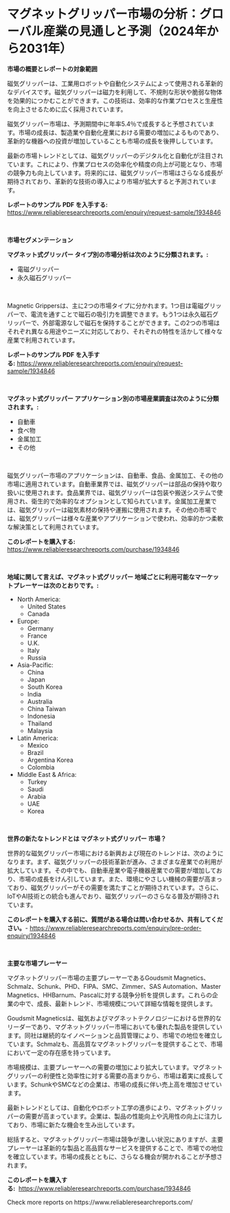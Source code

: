 <p><h1>マグネットグリッパー市場の分析：グローバル産業の見通しと予測（2024年から2031年）</h1></p><p><strong>市場の概要とレポートの対象範囲</strong></p>
<p><p>磁気グリッパーは、工業用ロボットや自動化システムによって使用される革新的なデバイスです。磁気グリッパーは磁力を利用して、不規則な形状や脆弱な物体を効果的につかむことができます。この技術は、効率的な作業プロセスと生産性を向上させるために広く採用されています。</p><p>磁気グリッパー市場は、予測期間中に年率5.4％で成長すると予想されています。市場の成長は、製造業や自動化産業における需要の増加によるものであり、革新的な機器への投資が増加していることも市場の成長を後押ししています。</p><p>最新の市場トレンドとしては、磁気グリッパーのデジタル化と自動化が注目されています。これにより、作業プロセスの効率化や精度の向上が可能となり、市場の競争力も向上しています。将来的には、磁気グリッパー市場はさらなる成長が期待されており、革新的な技術の導入により市場が拡大すると予測されています。</p></p>
<p><strong>レポートのサンプル PDF を入手する:</strong> <a href="https://www.reliableresearchreports.com/enquiry/request-sample/1934846">https://www.reliableresearchreports.com/enquiry/request-sample/1934846</a></p>
<p>&nbsp;</p>
<p><strong>市場セグメンテーション</strong></p>
<p><strong>マグネット式グリッパー タイプ別の市場分析は次のように分類されます。:</strong></p>
<p><ul><li>電磁グリッパー</li><li>永久磁石グリッパー</li></ul></p>
<p>&nbsp;</p>
<p><p>Magnetic Grippersは、主に2つの市場タイプに分かれます。1つ目は電磁グリッパーで、電流を通すことで磁石の吸引力を調整できます。もう1つは永久磁石グリッパーで、外部電源なしで磁石を保持することができます。この2つの市場はそれぞれ異なる用途やニーズに対応しており、それぞれの特性を活かして様々な産業で利用されています。</p></p>
<p><strong>レポートのサンプル PDF を入手する:</strong>&nbsp;<a href="https://www.reliableresearchreports.com/enquiry/request-sample/1934846">https://www.reliableresearchreports.com/enquiry/request-sample/1934846</a></p>
<p>&nbsp;</p>
<p><strong> マグネット式グリッパー アプリケーション別の市場産業調査は次のように分類されます。:</strong></p>
<p><ul><li>自動車</li><li>食べ物</li><li>金属加工</li><li>その他</li></ul></p>
<p>&nbsp;</p>
<p><p>磁気グリッパー市場のアプリケーションは、自動車、食品、金属加工、その他の市場に適用されています。自動車業界では、磁気グリッパーは部品の保持や取り扱いに使用されます。食品業界では、磁気グリッパーは包装や搬送システムで使用され、衛生的で効率的なオプションとして知られています。金属加工産業では、磁気グリッパーは磁気素材の保持や運搬に使用されます。その他の市場では、磁気グリッパーは様々な産業やアプリケーションで使われ、効率的かつ柔軟な解決策として利用されています。</p></p>
<p><strong>このレポートを購入する:</strong>&nbsp; <a href="https://www.reliableresearchreports.com/purchase/1934846">https://www.reliableresearchreports.com/purchase/1934846</a></p>
<p>&nbsp;</p>
<p><strong>地域に関して言えば、マグネット式グリッパー 地域ごとに利用可能なマーケットプレーヤーは次のとおりです。:</strong></p>
<p><ul>
    <li>
        North America:
        <ul>
            <li>United States</li>
            <li>Canada</li>
        </ul>
    </li>
    <li>
        Europe:
        <ul>
            <li>Germany</li>
            <li>France</li>
            <li>U.K.</li>
            <li>Italy</li>
            <li>Russia</li>
        </ul>
    </li>
    <li>
        Asia-Pacific:
        <ul>
            <li>China</li>
            <li>Japan</li>
            <li>South Korea</li>
            <li>India</li>
            <li>Australia</li>
            <li>China Taiwan</li>
            <li>Indonesia</li>
            <li>Thailand</li>
            <li>Malaysia</li>
        </ul>
    </li>
    <li>
        Latin America:
        <ul>
            <li>Mexico</li>
            <li>Brazil</li>
            <li>Argentina Korea</li>
            <li>Colombia</li>
        </ul>
    </li>
    <li>
        Middle East & Africa:
        <ul>
            <li>Turkey</li>
            <li>Saudi</li>
            <li>Arabia</li>
            <li>UAE</li>
            <li>Korea</li>
        </ul>
    </li>
    </ul></p>
<p>&nbsp;</p>
<p><strong>世界の新たなトレンドとは マグネット式グリッパー 市場？</strong></p>
<p><p>世界的な磁気グリッパー市場における新興および現在のトレンドは、次のようになります。まず、磁気グリッパーの技術革新が進み、さまざまな産業での利用が拡大しています。その中でも、自動車産業や電子機器産業での需要が増加しており、市場の成長をけん引しています。また、環境にやさしい機械の需要が高まっており、磁気グリッパーがその需要を満たすことが期待されています。さらに、IoTやAI技術との統合も進んでおり、磁気グリッパーのさらなる普及が期待されています。</p></p>
<p><strong>このレポートを購入する前に、質問がある場合は問い合わせるか、共有してください。</strong>- <a href="https://www.reliableresearchreports.com/enquiry/pre-order-enquiry/1934846">https://www.reliableresearchreports.com/enquiry/pre-order-enquiry/1934846</a></p>
<p>&nbsp;</p>
<p><strong>主要な市場プレーヤー</strong></p>
<p><p>マグネットグリッパー市場の主要プレーヤーであるGoudsmit Magnetics、Schmalz、Schunk、PHD、FIPA、SMC、Zimmer、SAS Automation、Master Magnetics、HHBarnum、Pascalに対する競争分析を提供します。これらの企業の中で、成長、最新トレンド、市場規模について詳細な情報を提供します。</p><p>Goudsmit Magneticsは、磁気およびマグネットテクノロジーにおける世界的なリーダーであり、マグネットグリッパー市場においても優れた製品を提供しています。同社は継続的なイノベーションと品質管理により、市場での地位を確立しています。Schmalzも、高品質なマグネットグリッパーを提供することで、市場において一定の存在感を持っています。</p><p>市場規模は、主要プレーヤーへの需要の増加により拡大しています。マグネットグリッパーの利便性と効率性に対する需要の高まりから、市場は着実に成長しています。SchunkやSMCなどの企業は、市場の成長に伴い売上高を増加させています。</p><p>最新トレンドとしては、自動化やロボット工学の進歩により、マグネットグリッパーの需要が高まっています。企業は、製品の性能向上や汎用性の向上に注力しており、市場に新たな機会を生み出しています。</p><p>総括すると、マグネットグリッパー市場は競争が激しい状況にありますが、主要プレーヤーは革新的な製品と高品質なサービスを提供することで、市場での地位を確立しています。市場の成長とともに、さらなる機会が開かれることが予想されます。</p></p>
<p><strong>このレポートを購入する:</strong>&nbsp;&nbsp;<a href="https://www.reliableresearchreports.com/purchase/1934846">https://www.reliableresearchreports.com/purchase/1934846</a></p>
<p>Check more reports on https://www.reliableresearchreports.com/</p>